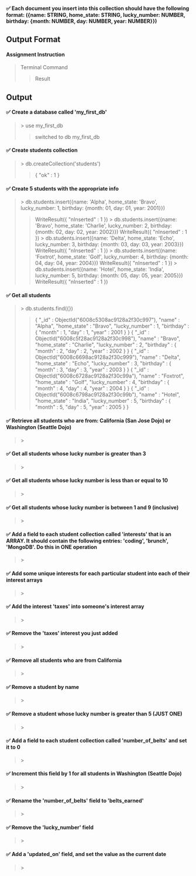 
#### :white_check_mark: Each document you insert into this collection should have the following format: ({name: STRING, home_state: STRING, lucky_number: NUMBER, birthday: {month: NUMBER, day: NUMBER, year: NUMBER}})

## Output Format
#### Assignment Instruction
> Terminal Command
>> Result

## Output
#### :white_check_mark: Create a database called 'my_first_db'
>\> use my_first_db
>> switched to db my_first_db

#### :white_check_mark: Create students collection
>\> db.createCollection('students')
>>{ "ok" : 1 }
#### :white_check_mark: Create 5 students with the appropriate info
>\> db.students.insert({name: 'Alpha', home_state: 'Bravo', lucky_number: 1, birthday: {month: 01, day: 01, year: 2001}})
>> WriteResult({ "nInserted" : 1 })
>\> db.students.insert({name: 'Bravo', home_state: 'Charlie', lucky_number: 2, birthday: {month: 02, day: 02, year: 2002}})
>> WriteResult({ "nInserted" : 1 })
>\> db.students.insert({name: 'Delta', home_state: 'Echo', lucky_number: 3, birthday: {month: 03, day: 03, year: 2003}})
>> WriteResult({ "nInserted" : 1 })
>\> db.students.insert({name: 'Foxtrot', home_state: 'Golf', lucky_number: 4, birthday: {month: 04, day: 04, year: 2004}})
>> WriteResult({ "nInserted" : 1 })
>\> db.students.insert({name: 'Hotel', home_state: 'India', lucky_number: 5, birthday: {month: 05, day: 05, year: 2005}})
>> WriteResult({ "nInserted" : 1 })
#### :white_check_mark: Get all students
>\> db.students.find({})
>> { "_id" : ObjectId("6008c5308ac9128a2f30c997"), "name" : "Alpha", "home_state" : "Bravo", "lucky_number" : 1, "birthday" : { "month" : 1, "day" : 1, "year" : 2001 } }
>> { "_id" : ObjectId("6008c5f28ac9128a2f30c998"), "name" : "Bravo", "home_state" : "Charlie", "lucky_number" : 2, "birthday" : { "month" : 2, "day" : 2, "year" : 2002 } }
>> { "_id" : ObjectId("6008c6698ac9128a2f30c999"), "name" : "Delta", "home_state" : "Echo", "lucky_number" : 3, "birthday" : { "month" : 3, "day" : 3, "year" : 2003 } }
>> { "_id" : ObjectId("6008c6728ac9128a2f30c99a"), "name" : "Foxtrot", "home_state" : "Golf", "lucky_number" : 4, "birthday" : { "month" : 4, "day" : 4, "year" : 2004 } }
>> { "_id" : ObjectId("6008c6798ac9128a2f30c99b"), "name" : "Hotel", "home_state" : "India", "lucky_number" : 5, "birthday" : { "month" : 5, "day" : 5, "year" : 2005 } }
#### :white_check_mark: Retrieve all students who are from: California (San Jose Dojo) or Washington (Seattle Dojo)
>\>
>>
#### :white_check_mark: Get all students whose lucky number is greater than 3
>\>
>>
#### :white_check_mark: Get all students whose lucky number is less than or equal to 10
>\>
>>
#### :white_check_mark: Get all students whose lucky number is between 1 and 9 (inclusive)
>\>
>>
#### :white_check_mark: Add a field to each student collection called 'interests' that is an ARRAY. It should contain the following entries: 'coding', 'brunch', 'MongoDB'. Do this in ONE operation
>\>
>>
#### :white_check_mark: Add some unique interests for each particular student into each of their interest arrays
>\>
>>
#### :white_check_mark: Add the interest 'taxes' into someone's interest array
>\>
>>
#### :white_check_mark: Remove the 'taxes' interest you just added
>\>
>>
#### :white_check_mark: Remove all students who are from California
>\>
>>
#### :white_check_mark: Remove a student by name
>\>
>>
#### :white_check_mark: Remove a student whose lucky number is greater than 5 (JUST ONE)
>\>
>>
#### :white_check_mark: Add a field to each student collection called 'number_of_belts' and set it to 0
>\>
>>
#### :white_check_mark: Increment this field by 1 for all students in Washington (Seattle Dojo)
>\>
>>
#### :white_check_mark: Rename the 'number_of_belts' field to 'belts_earned'
>\>
>>
#### :white_check_mark: Remove the 'lucky_number' field
>\>
>>
#### :white_check_mark: Add a 'updated_on' field, and set the value as the current date
>\>
>>